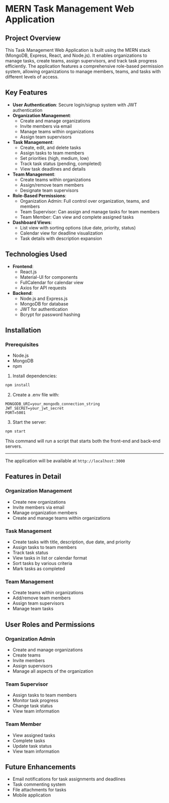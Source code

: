# MERN Task Management Web Application

## Project Overview
This Task Management Web Application is built using the MERN stack (MongoDB, Express, React, and Node.js). It enables organizations to manage tasks, create teams, assign supervisors, and track task progress efficiently. The application features a comprehensive role-based permission system, allowing organizations to manage members, teams, and tasks with different levels of access.

## Key Features
- **User Authentication**: Secure login/signup system with JWT authentication
- **Organization Management**: 
  - Create and manage organizations
  - Invite members via email
  - Manage teams within organizations
  - Assign team supervisors
- **Task Management**:
  - Create, edit, and delete tasks
  - Assign tasks to team members
  - Set priorities (high, medium, low)
  - Track task status (pending, completed)
  - View task deadlines and details
- **Team Management**:
  - Create teams within organizations
  - Assign/remove team members
  - Designate team supervisors
- **Role-Based Permissions**:
  - Organization Admin: Full control over organization, teams, and members
  - Team Supervisor: Can assign and manage tasks for team members
  - Team Member: Can view and complete assigned tasks
- **Dashboard Views**:
  - List view with sorting options (due date, priority, status)
  - Calendar view for deadline visualization
  - Task details with description expansion

## Technologies Used
- **Frontend**: 
  - React.js
  - Material-UI for components
  - FullCalendar for calendar view
  - Axios for API requests
- **Backend**: 
  - Node.js and Express.js
  - MongoDB for database
  - JWT for authentication
  - Bcrypt for password hashing

## Installation

### Prerequisites
- Node.js
- MongoDB
- npm


1. Install dependencies:
```bash
npm install
```

2. Create a .env file with:
```
MONGODB_URI=your_mongodb_connection_string
JWT_SECRET=your_jwt_secret
PORT=5001
```

3. Start the server:
```bash
npm start
```
This command will run a script that starts both the front-end and back-end servers.

---

The application will be available at `http://localhost:3000`

## Features in Detail

### Organization Management
- Create new organizations
- Invite members via email
- Manage organization members
- Create and manage teams within organizations

### Task Management
- Create tasks with title, description, due date, and priority
- Assign tasks to team members
- Track task status
- View tasks in list or calendar format
- Sort tasks by various criteria
- Mark tasks as completed

### Team Management
- Create teams within organizations
- Add/remove team members
- Assign team supervisors
- Manage team tasks

## User Roles and Permissions

### Organization Admin
- Create and manage organizations
- Create teams
- Invite members
- Assign supervisors
- Manage all aspects of the organization

### Team Supervisor
- Assign tasks to team members
- Monitor task progress
- Change task status
- View team information

### Team Member
- View assigned tasks
- Complete tasks
- Update task status
- View team information

## Future Enhancements
- Email notifications for task assignments and deadlines
- Task commenting system
- File attachments for tasks
- Mobile application

